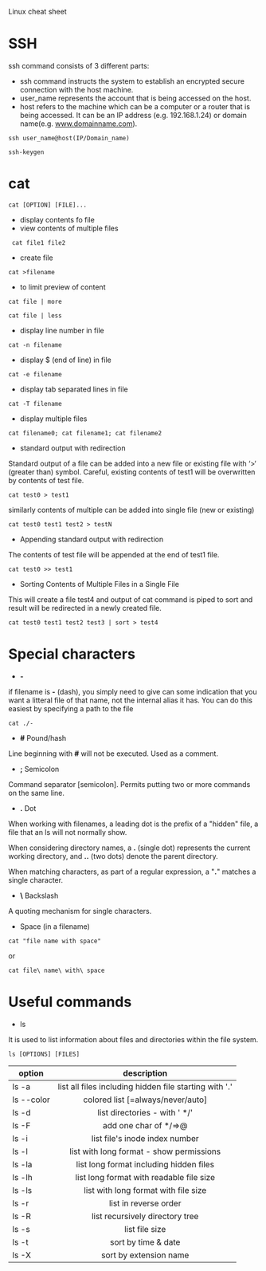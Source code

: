 Linux cheat sheet

# SSH

ssh command consists of 3 different parts:
+ ssh command instructs the system to establish an encrypted secure connection with the host machine.
+ user_name represents the account that is being accessed on the host.
+ host refers to the machine which can be a computer or a router that is being accessed. It can be an IP address (e.g. 192.168.1.24) or domain name(e.g. www.domainname.com).

```shell script
ssh user_name@host(IP/Domain_name)
```

``` shell script
ssh-keygen
```

# cat
``` shell script
cat [OPTION] [FILE]...
```

+ display contents fo file
+ view contents of multiple files 

``` shell script
 cat file1 file2
```     
+ create file

 ``` shell script
cat >filename 
   ```
+ to limit preview of content
 ```shell script
cat file | more
 ```
``` shell script 
cat file | less 
 ```
 + display line number in file
 ``` shell script 
cat -n filename   
  ```
    
   + display $ (end of line) in file
   
 ``` shell script 
cat -e filename 
  ```
 + display tab separated lines in file
   
 ``` shell script 
 cat -T filename 
  ```
+ display multiple  files
   
 ``` shell script 
cat filename0; cat filename1; cat filename2
  ```
+ standard output with redirection 

Standard output of a file can be added into a new file or existing file with ‘>‘ (greater than) symbol. Careful, existing contents of test1 will be overwritten by contents of test file.
   
 ``` shell script 
cat test0 > test1
  ```
  
  similarly contents of multiple can be added into single file (new or existing)
  
   ``` shell script 
cat test0 test1 test2 > testN 
  ``` 
 + Appending standard output with redirection 

The contents of test file will be appended at the end of test1 file.
   
 ``` shell script 
cat test0 >> test1
  ```
+ Sorting Contents of Multiple Files in a Single File

This will create a file test4 and output of cat command is piped to sort and result will be redirected in a newly created file.
   
 ``` shell script 
cat test0 test1 test2 test3 | sort > test4
  ```
  
# Special characters

+  **-**

if filename is **-** (dash), you simply need to give can some indication that you want a litteral file of that name, not the internal alias it has. You can do this easiest by specifying a path to the file
``` shell script
cat ./-
```
+  **#**  Pound/hash

Line beginning with **#** will not be executed. Used  as a comment. 
+  **;**  Semicolon

Command separator [semicolon]. Permits putting two or more commands on the same line.

+  **.**  Dot

 When working with filenames, a leading dot is the prefix of a "hidden" file, a file that an ls will not normally show.
 
 When considering directory names, a **.** (single dot) represents the current working directory, and **..** (two dots)  denote the parent directory.
 
 When matching characters, as part of a regular expression, a "**.**" matches a single character. 
 
 +  **\\**  Backslash
 
 A quoting mechanism for single characters.
 
  +  Space (in a filename)
 
  ``` shell script
 cat "file name with space"
```
or 
 ``` shell script
 cat file\ name\ with\ space
```

# Useful commands

+   ls 

It is used to list information about files and directories within the file system.
 ``` shell script
ls [OPTIONS] [FILES]
```
| option     | description        |
| ------------- |:-------------:| 
|ls -a      | list all files including hidden file starting with '.' | 
| ls --color     | colored list [=always/never/auto]    |
| ls -d  | list directories - with ' */'    |
| ls -F | add one char of */=>@| to enteries     |
| ls -i  |list file's inode index number      |
| ls -l| list with long format - show permissions     |
| ls -la  | list long format including hidden files    |
| ls -lh | list long format with readable file size      |
| ls -ls |list with long format with file size     |
| ls -r |list in reverse order   |
| ls -R |list recursively directory tree   |
| ls -s |list file size    |
| ls -t |sort by time & date   |
| ls -X |sort by extension name    |	
 	
 	
 	
 	
 	
 	